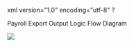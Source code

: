 xml version="1.0" encoding="utf-8" ?





Payroll Export Output Logic Flow Diagram




![](images_2/dstPayrollExportOutput.png)